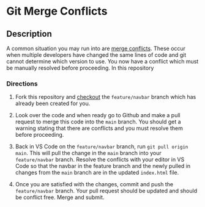 # Git Merge Conflicts

## Description

A common situation you may run into are [merge conflicts](https://www.atlassian.com/git/tutorials/using-branches/merge-conflicts). These occur when multiple developers have changed the same lines of code and git cannot determine which version to use. You now have a conflict which must be manually resolved before proceeding. In this repository

### Directions

1. Fork this repository and [checkout](https://www.atlassian.com/git/tutorials/using-branches/git-checkout) the `feature/navbar` branch which has already been created for you.

2. Look over the code and when ready go to Github and make a pull request to merge this code into the `main` branch. You should get a warning stating that there are conflicts and you must resolve them before proceeding.

3. Back in VS Code on the `feature/navbar` branch, run `git pull origin main`. This will pull the change in the `main` branch into your `feature/navbar` branch. Resolve the conflicts with your editor in VS Code so that the navbar in the feature branch and the newly pulled in changes from the `main` branch are in the updated `index.html` file.

4. Once you are satisfied with the changes, commit and push the `feature/navbar` branch. Your pull request should be updated and should be conflict free. Merge and submit.